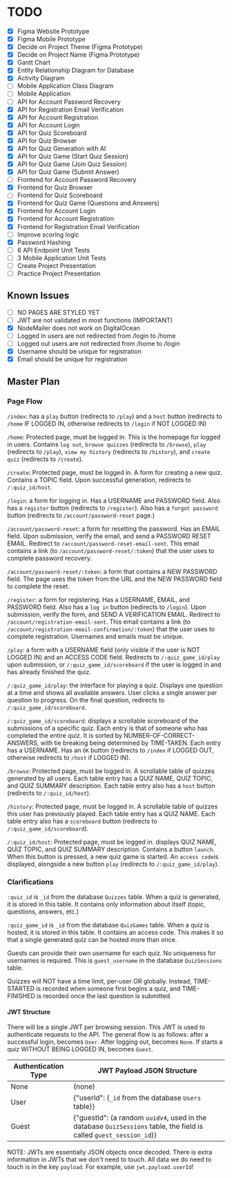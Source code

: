 # TODO

- [x] Figma Website Prototype
- [x] Figma Mobile Prototype
- [x] Decide on Project Theme (Figma Prototype)
- [x] Decide on Project Name (Figma Prototype)
- [x] Gantt Chart
- [x] Entity Relationship Diagram for Database
- [x] Activity Diagram
- [ ] Mobile Application Class Diagram
- [ ] Mobile Application
- [ ] API for Account Password Recovery
- [x] API for Registration Email Verification
- [x] API for Account Registration
- [x] API for Account Login
- [x] API for Quiz Scoreboard
- [x] API for Quiz Browser
- [x] API for Quiz Generation with AI
- [x] API for Quiz Game (Start Quiz Session)
- [x] API for Quiz Game (Join Quiz Session) 
- [x] API for Quiz Game (Submit Answer)
- [ ] Frontend for Account Password Recovery
- [x] Frontend for Quiz Browser
- [ ] Frontend for Quiz Scoreboard
- [x] Frontend for Quiz Game (Questions and Answers)
- [x] Frontend for Account Login
- [x] Frontend for Account Registration
- [x] Frontend for Registration Email Verification
- [ ] Improve scoring logic
- [x] Password Hashing
- [ ] 6 API Endpoint Unit Tests
- [ ] 3 Mobile Application Unit Tests
- [ ] Create Project Presentation
- [ ] Practice Project Presentation

## Known Issues

- [ ] NO PAGES ARE STYLED YET
- [ ] JWT are not validated in most functions (IMPORTANT)
- [x] NodeMailer does not work on DigitalOcean
- [ ] Logged in users are not redirected from /login to /home
- [ ] Logged out users are not redirected from /home to /login
- [x] Username should be unique for registration
- [x] Email should be unique for registration

## Master Plan

### Page Flow

`/index`: has a `play` button (redirects to `/play`) and a `host` button (redirects to `/home` IF LOGGED IN, otherwise redirects to `/login` if NOT LOGGED IN)

`/home`: Protected page, must be logged in. This is the homepage for logged in users. Contains `log out`, `browse quizzes` (redirects to `/browse`), `play` (redirects to `/play`), `view my history` (redirects to `/history`), and `create quiz` (redirects to `/create`).

`/create`: Protected page, must be logged in. A form for creating a new quiz. Contains a TOPIC field. Upon successful generation, redirects to `/:quiz_id/host`.

`/login`: a form for logging in. Has a USERNAME and PASSWORD field. Also has a `register` button (redirects to `/register`). Also has a `forgot password` button (redirects to `/account/password-reset` page.)

`/account/password-reset`: a form for resetting the password. Has an EMAIL field. Upon submission, verify the email, and send a PASSWORD RESET EMAIL. Redirect to `/account/password-reset-email-sent`. This email contains a link (to `/account/password-reset/:token`) that the user uses to complete password recovery.

`/account/password-reset/:token`: a form that contains a NEW PASSWORD field. The page uses the token from the URL and the NEW PASSWORD field to complete the reset.

`/register`: a form for registering. Has a USERNAME, EMAIL, and PASSWORD field. Also has a `log in` button (redirects to `/login`). Upon submission, verify the form, and SEND A VERIFICATION EMAIL. Redirect to `/account/registration-email-sent`. This email contains a link (to `/account/registration-email-confirmation/:token`) that the user uses to complete registration. Usernames and emails must be unique.

`/play`: a form with a USERNAME field (only visible if the user is NOT LOGGED IN) and an ACCESS CODE field. Redirects to `/:quiz_game_id/play` upon submission, or `/:quiz_game_id/scoreboard` if the user is logged in and has already finished the quiz.

`/:quiz_game_id/play`: the interface for playing a quiz. Displays one question at a time and shows all available answers. User clicks a single answer per question to progress. On the final question, redirects to `/:quiz_game_id/scoreboard`.

`/:quiz_game_id/scoreboard`: displays a scrollable scoreboard of the submissions of a specific quiz. Each entry is that of someone who has completed the entire quiz. It is sorted by NUMBER-OF-CORRECT-ANSWERS, with tie breaking being determined by TIME-TAKEN. Each entry has a USERNAME. Has an `OK` button (redirects to `/index` if LOGGED OUT, otherwise redirects to `/host` if LOGGED IN).

`/browse`: Protected page, must be logged in. A scrollable table of quizzes generated by all users. Each table entry has a QUIZ NAME, QUIZ TOPIC, and QUIZ SUMMARY description. Each table entry also has a `host` button (redirects to `/:quiz_id/host`).

`/history`: Protected page, must be logged in. A scrollable table of quizzes this user has previously played. Each table entry has a QUIZ NAME. Each table entry also has a `scoreboard` button (redirects to `/:quiz_game_id/scoreboard`).

`/:quiz_id/host`: Protected page, must be logged in. displays QUIZ NAME, QUIZ TOPIC, and QUIZ SUMMARY description. Contains a button `launch`. When this button is pressed, a new quiz game is started. An `access code`is displayed, alongside a new button `play` (redirects to `/:quiz_game_id/play`).

### Clarifications

`:quiz_id` is `_id` from the database `Quizzes` table. When a quiz is generated, it is stored in this table. It contains only information about itself (topic, questions, answers, etc.)

`:quiz_game_id` is `_id` from the database `QuizGames` table. When a quiz is hosted, it is stored in this table. It contains an access code. This makes it so that a single generated quiz can be hosted more than once.

Guests can provide their own username for each quiz. No uniqueness for usernames is required. This is `guest_username` in the database `QuizSessions` table.

Quizzes will NOT have a time limit, per-user OR globally. Instead, TIME-STARTED is recorded when someone first begins a quiz, and TIME-FINISHED is recorded once the last question is submitted.

#### JWT Structure

There will be a single JWT per browsing session. This JWT is used to authenticate requests to the API. The general flow is as follows: after a successful login, becomes `User`. After logging out, becomes `None`. If starts a quiz WITHOUT BEING LOGGED IN, becomes `Guest`.

| Authentication Type | JWT Payload JSON Structure                                                                                          |
| ------------------- | ------------------------------------------------------------------------------------------------------------------- |
| None                | (none)                                                                                                              |
| User                | {"userId": (`_id` from the database `Users` table)}                                                                 |
| Guest               | {"guestId": (a random `uuidv4`, used in the database `QuizSessions` table, the field is called `guest_session_id`)} |

NOTE: JWTs are essentially JSON objects once decoded. There is extra information in JWTs that we don't need to touch. All data we do need to touch is in the key `payload`. For example, use `jwt.payload.userId`!
